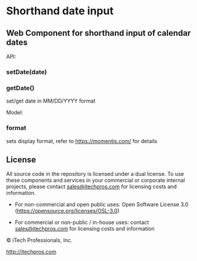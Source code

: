 # Shorthand date input

## Web Component for shorthand input of calendar dates







API:

### setDate(date)

### getDate()

set/get date in MM/DD/YYYY format

Model:

### format

sets display format, refer to https://momentjs.com/ for details




## License



All source code in the repository is licensed under a dual license.  To use these components and services in your commercial or corporate internal projects, please contact sales@itechpros.com for licensing costs and information.



 * For non-commercial and open public uses: Open Software License 3.0 (https://opensource.org/licenses/OSL-3.0)

 * For commercial or non-public / in-house uses: contact sales@itechpros.com for licensing costs and information



&copy; iTech Professionals, Inc. 

http://itechpros.com

